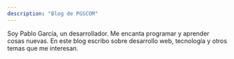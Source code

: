```yaml
---
description: "Blog de PGSCOM"
---
```


Soy Pablo García, un desarrollador. Me encanta programar y aprender cosas nuevas. En este blog escribo sobre desarrollo web, tecnología y otros temas que me interesan. 
